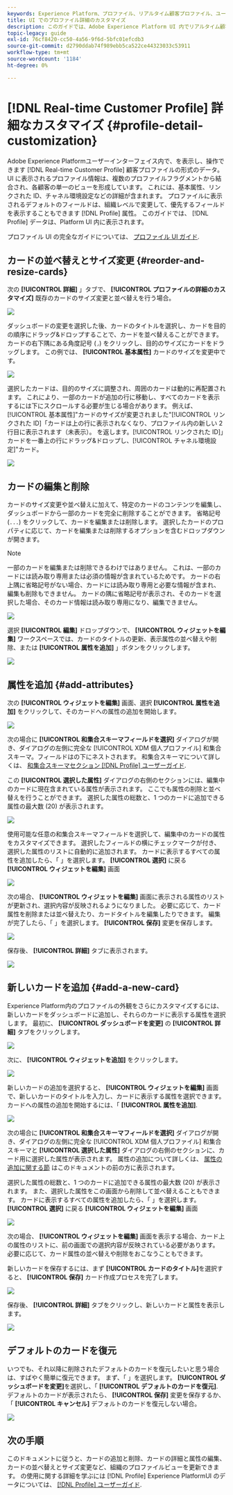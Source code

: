 ```yaml
---
keywords: Experience Platform、プロファイル、リアルタイム顧客プロファイル、ユーザーインターフェイス、UI、カスタマイズ、プロファイルの詳細、詳細
title: UI でのプロファイル詳細のカスタマイズ
description: このガイドでは、Adobe Experience Platform UI 内でリアルタイム顧客プロファイルデータを表示する方法をカスタマイズする手順を説明します。
topic-legacy: guide
exl-id: 76cf8420-cc50-4a56-9f6d-5bfc01efcdb3
source-git-commit: d2790ddab74f989ebb5ca522ce44323033c53911
workflow-type: tm+mt
source-wordcount: '1184'
ht-degree: 0%

---
```


# [!DNL Real-time Customer Profile] 詳細なカスタマイズ {#profile-detail-customization}

Adobe Experience Platformユーザーインターフェイス内で、を表示し、操作できます [!DNL Real-time Customer Profile] 顧客プロファイルの形式のデータ。 UI に表示されるプロファイル情報は、複数のプロファイルフラグメントから結合され、各顧客の単一のビューを形成しています。 これには、基本属性、リンクされた ID、チャネル環境設定などの詳細が含まれます。 プロファイルに表示されるデフォルトのフィールドは、組織レベルで変更して、優先するフィールドを表示することもできます [!DNL Profile] 属性。 このガイドでは、 [!DNL Profile] データは、Platform UI 内に表示されます。

プロファイル UI の完全なガイドについては、 [プロファイル UI ガイド](user-guide.md).

## カードの並べ替えとサイズ変更 {#reorder-and-resize-cards}

次の **[!UICONTROL 詳細]** 」タブで、 **[!UICONTROL プロファイルの詳細のカスタマイズ]** 既存のカードのサイズ変更と並べ替えを行う場合。

![](../images/profile-customization/customize-profile-details.png)

ダッシュボードの変更を選択した後、カードのタイトルを選択し、カードを目的の順序にドラッグ&amp;ドロップすることで、カードを並べ替えることができます。 カードの右下隅にある角度記号 (`⌟`) をクリックし、目的のサイズにカードをドラッグします。 この例では、 **[!UICONTROL 基本属性]** カードのサイズを変更中です。

![](../images/profile-customization/resize.png)

選択したカードは、目的のサイズに調整され、周囲のカードは動的に再配置されます。 これにより、一部のカードが追加の行に移動し、すべてのカードを表示するには下にスクロールする必要が生じる場合があります。 例えば、[!UICONTROL 基本属性]&quot;カードのサイズが変更されました&quot;[!UICONTROL リンクされた ID]「カードは上の行に表示されなくなり、プロファイル内の新しい 2 行目に表示されます（未表示）。 を返します。[!UICONTROL リンクされた ID]」カードを一番上の行にドラッグ&amp;ドロップし、[!UICONTROL チャネル環境設定]&quot;カード。

![](../images/profile-customization/resized.png)

## カードの編集と削除

カードのサイズ変更や並べ替えに加えて、特定のカードのコンテンツを編集し、ダッシュボードから一部のカードを完全に削除することができます。 省略記号 (`...`) をクリックして、カードを編集または削除します。 選択したカードのプロパティに応じて、カードを編集または削除するオプションを含むドロップダウンが開きます。

>[!NOTE]
>
>一部のカードを編集または削除できるわけではありません。 これは、一部のカードには読み取り専用または必須の情報が含まれているためです。 カードの右上隅に省略記号がない場合、カードには読み取り専用と必要な情報が含まれ、編集も削除もできません。 カードの隅に省略記号が表示され、そのカードを選択した場合、そのカード情報は読み取り専用になり、編集できません。

![](../images/profile-customization/edit-card.png)

選択 **[!UICONTROL 編集]** ドロップダウンで、 **[!UICONTROL ウィジェットを編集]** ワークスペースでは、カードのタイトルの更新、表示属性の並べ替えや削除、または **[!UICONTROL 属性を追加]** 」ボタンをクリックします。

![](../images/profile-customization/basic-attributes.png)

## 属性を追加 {#add-attributes}

次の **[!UICONTROL ウィジェットを編集]** 画面、選択 **[!UICONTROL 属性を追加]** をクリックして、そのカードへの属性の追加を開始します。

![](../images/profile-customization/add-attributes.png)

次の場合に **[!UICONTROL 和集合スキーマフィールドを選択]** ダイアログが開き、ダイアログの左側に完全な [!UICONTROL XDM 個人プロファイル] 和集合スキーマ。フィールドはの下にネストされます。 和集合スキーマについて詳しくは、 [和集合スキーマセクション [!DNL Profile] ユーザーガイド](user-guide.md#union-schema).

この **[!UICONTROL 選択した属性]** ダイアログの右側のセクションには、編集中のカードに現在含まれている属性が表示されます。 ここでも属性の削除と並べ替えを行うことができます。 選択した属性の総数と、1 つのカードに追加できる属性の最大数 (20) が表示されます。

![](../images/profile-customization/select-before.png)

使用可能な任意の和集合スキーマフィールドを選択して、編集中のカードの属性をカスタマイズできます。 選択したフィールドの横にチェックマークが付き、選択した属性のリストに自動的に追加されます。 カードに表示するすべての属性を追加したら、「 」を選択します。 **[!UICONTROL 選択]** に戻る **[!UICONTROL ウィジェットを編集]** 画面

![](../images/profile-customization/select-after.png)

次の場合、 **[!UICONTROL ウィジェットを編集]** 画面に表示される属性のリストが更新され、選択内容が反映されるようになりました。 必要に応じて、カード属性を削除または並べ替えたり、カードタイトルを編集したりできます。 編集が完了したら、「 」を選択します。 **[!UICONTROL 保存]** 変更を保存します。

![](../images/profile-customization/new-attributes.png)

保存後、 **[!UICONTROL 詳細]** タブに表示されます。

![](../images/profile-customization/added-attributes.png)

## 新しいカードを追加 {#add-a-new-card}

Experience Platform内のプロファイルの外観をさらにカスタマイズするには、新しいカードをダッシュボードに追加し、それらのカードに表示する属性を選択します。 最初に、 **[!UICONTROL ダッシュボードを変更]** の **[!UICONTROL 詳細]** タブをクリックします。

![](../images/profile-customization/customize-profile-details.png)

次に、 **[!UICONTROL ウィジェットを追加]** をクリックします。

![](../images/profile-customization/add-widget.png)

新しいカードの追加を選択すると、 **[!UICONTROL ウィジェットを編集]** 画面で、新しいカードのタイトルを入力し、カードに表示する属性を選択できます。 カードへの属性の追加を開始するには、「 **[!UICONTROL 属性を追加]**.

![](../images/profile-customization/edit-widget.png)

次の場合に **[!UICONTROL 和集合スキーマフィールドを選択]** ダイアログが開き、ダイアログの左側に完全な [!UICONTROL XDM 個人プロファイル] 和集合スキーマと **[!UICONTROL 選択した属性]** ダイアログの右側のセクションに、カード用に選択した属性が表示されます。 属性の追加について詳しくは、 [属性の追加に関する節](#add-attributes) はこのドキュメントの前の方に表示されます。

選択した属性の総数と、1 つのカードに追加できる属性の最大数 (20) が表示されます。 また、選択した属性をこの画面から削除して並べ替えることもできます。 カードに表示するすべての属性を追加したら、「 」を選択します。 **[!UICONTROL 選択]** に戻る **[!UICONTROL ウィジェットを編集]** 画面

![](../images/profile-customization/add-widget-attributes.png)

次の場合、 **[!UICONTROL ウィジェットを編集]** 画面を表示する場合、カード上の属性のリストに、前の画面での選択内容が反映されている必要があります。 必要に応じて、カード属性の並べ替えや削除をおこなうこともできます。

新しいカードを保存するには、まず **[!UICONTROL カードのタイトル]**&#x200B;を選択すると、 **[!UICONTROL 保存]** カード作成プロセスを完了します。

![](../images/profile-customization/new-widget.png)

保存後、 **[!UICONTROL 詳細]** タブをクリックし、新しいカードと属性を表示します。

![](../images/profile-customization/added-widget.png)

## デフォルトのカードを復元

いつでも、それ以降に削除されたデフォルトのカードを復元したいと思う場合は、すばやく簡単に復元できます。 まず、「 」を選択します。 **[!UICONTROL ダッシュボードを変更]**&#x200B;を選択し、「 **[!UICONTROL デフォルトのカードを復元]**. デフォルトのカードが表示されたら、 **[!UICONTROL 保存]** 変更を保存するか、「 **[!UICONTROL キャンセル]** デフォルトのカードを復元しない場合。

![](../images/profile-customization/restore-default.png)

## 次の手順

このドキュメントに従うと、カードの追加と削除、カードの詳細と属性の編集、カードの並べ替えとサイズ変更など、組織のプロファイルビューを更新できます。 の使用に関する詳細を学ぶには [!DNL Profile] Experience PlatformUI のデータについては、 [[!DNL Profile] ユーザーガイド](user-guide.md).
